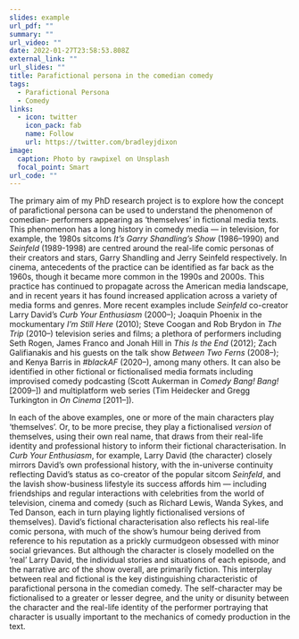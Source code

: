 ```yaml
---
slides: example
url_pdf: ""
summary: ""
url_video: ""
date: 2022-01-27T23:58:53.808Z
external_link: ""
url_slides: ""
title: Parafictional persona in the comedian comedy
tags:
  - Parafictional Persona
  - Comedy
links:
  - icon: twitter
    icon_pack: fab
    name: Follow
    url: https://twitter.com/bradleyjdixon
image:
  caption: Photo by rawpixel on Unsplash
  focal_point: Smart
url_code: ""
---
```

The primary aim of my PhD research project is to explore how the concept of parafictional persona can be used to understand the phenomenon of comedian- performers appearing as ‘themselves’ in fictional media texts. This phenomenon has a long history in comedy media — in television, for example, the 1980s sitcoms *It’s Garry Shandling’s Show* (1986–1990) and *Seinfeld* (1989-1998) are centred around the real-life comic personas of their creators and stars, Garry Shandling and Jerry Seinfeld respectively. In cinema, antecedents of the practice can be identified as far back as the 1960s, though it became more common in the 1990s and 2000s. This practice has continued to propagate across the American media landscape, and in recent years it has found increased application across a variety of media forms and genres. More recent examples include *Seinfeld* co-creator Larry David’s *Curb Your Enthusiasm* (2000–); Joaquin Phoenix in the mockumentary *I’m Still Here* (2010); Steve Coogan and Rob Brydon in *The Trip* (2010–) television series and films; a plethora of performers including Seth Rogen, James Franco and Jonah Hill in *This Is the End* (2012); Zach Galifianakis and his guests on the talk show *Between Two Ferns* (2008–); and Kenya Barris in *\#blackAF* (2020–), among many others. It can also be identified in other fictional or fictionalised media formats including improvised comedy podcasting (Scott Aukerman in *Comedy Bang! Bang!* \[2009–]) and multiplatform web series (Tim Heidecker and Gregg Turkington in *On Cinema* \[2011–]).

In each of the above examples, one or more of the main characters play ‘themselves’. Or, to be more precise, they play a fictionalised *version* of themselves, using their own real name, that draws from their real-life identity and professional history to inform their fictional characterisation. In *Curb Your Enthusiasm*, for example, Larry David (the character) closely mirrors David’s own professional history, with the in-universe continuity reflecting David’s status as co-creator of the popular sitcom *Seinfeld*, and the lavish show-business lifestyle its success affords him — including friendships and regular interactions with celebrities from the world of television, cinema and comedy (such as Richard Lewis, Wanda Sykes, and Ted Danson, each in turn playing lightly fictionalised versions of themselves). David’s fictional characterisation also reflects his real-life comic persona, with much of the show’s humour being derived from reference to his reputation as a prickly curmudgeon obsessed with minor social grievances. But although the character is closely modelled on the ’real’ Larry David, the individual stories and situations of each episode, and the narrative arc of the show overall, are primarily fiction. This interplay between real and fictional is the key distinguishing characteristic of parafictional persona in the comedian comedy. The self-character may be fictionalised to a greater or lesser degree, and the unity or disunity between the character and the real-life identity of the performer portraying that character is usually important to the mechanics of comedy production in the text.